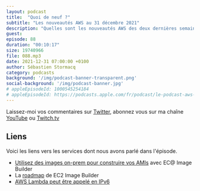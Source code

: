 ```yaml
---
layout: podcast
title:  "Quoi de neuf ?"
subtitle: "Les nouveautés AWS au 31 décembre 2021"
description: "Quelles sont les nouveautés AWS des deux dernières semaines ? Dans cet épisode, nous concluons l'année 2021 en célébrant 3 ans de podcast et près de 200000 téléchargements. Nous revenons sur une ou deux nouveautés annoncées les derniers jours concernant EC2 Image Builder et Lambda qui peut être appelé en IPv6"
guest:
episode: 88
duration: "00:10:17"
size: 19740966
file: 088.mp3
date: 2021-12-31 07:00:00 +0100  
author: Sébastien Stormacq
category: podcasts
background: '/img/podcast-banner-transparent.png'
social-background: '/img/podcast-banner.jpg'
# appleEpisodeId: 1000545254184
# appleEpisodeId: https://podcasts.apple.com/fr/podcast/le-podcast-aws-en-français/id1452118442
---
```


Laissez-moi vos commentaires sur [Twitter](https://twitter.com/sebsto), abonnez vous sur ma chaîne [YouTube](https://www.youtube.com/sebsto) ou [Twitch.tv](https://www.twitch.tv/sebAWS)

## Liens

Voici les liens vers les services dont nous avons parlé dans l'épisode.

- [Utilisez des images on-prem pour construire vos AMIs](https://docs.aws.amazon.com/imagebuilder/latest/userguide/vm-import-export.html) avec EC@ Image Builder
- La [roadmap](https://github.com/aws/ec2-image-builder-roadmap/projects/3) de EC2 Image Builder
- [AWS Lambda peut être appelé en IPv6](https://aws.amazon.com/about-aws/whats-new/2021/12/aws-lambda-ipv6-endpoints-inbound-connections/)